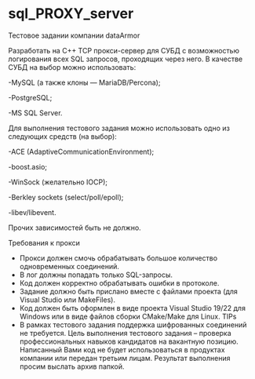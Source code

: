 # sql_PROXY_server

Тестовое задании компании dataArmor

Разработать на C++ TCP прокси-сервер для СУБД с возможностью логирования всех SQL запросов, проходящих через него.
В качестве СУБД на выбор можно использовать:

-MySQL (а также клоны — MariaDB/Percona);

-PostgreSQL;

-MS SQL Server.

Для выполнения тестового задания можно использовать одно из следующих средств (на выбор):

-ACE (AdaptiveCommunicationEnvironment);

-boost.asio;

-WinSock (желательно IOCP);

-Berkley sockets (select/poll/epoll);

-libev/libevent.

Прочих зависимостей быть не должно.

Требования к прокси

- Прокси должен смочь обрабатывать большое количество одновременных соединений.
- В лог должны попадать только SQL-запросы.
- Код должен корректно обрабатывать ошибки в протоколе.
- Задание должно быть прислано вместе с файлами проекта (для Visual Studio или MakeFiles).
- Код должен быть оформлен в виде проекта Visual Studio 19/22 для Windows или в виде файлов сборки CMake/Make для Linux.
TIPs
- В рамках тестового задания поддержка шифрованных соединений не требуется.
Цель выполнения тестового задания – проверка профессиональных навыков кандидатов на вакантную позицию. Написанный Вами код не будет использоваться в продуктах компании или передан третьим лицам. Результат выполнения просим выслать архив папкой.

